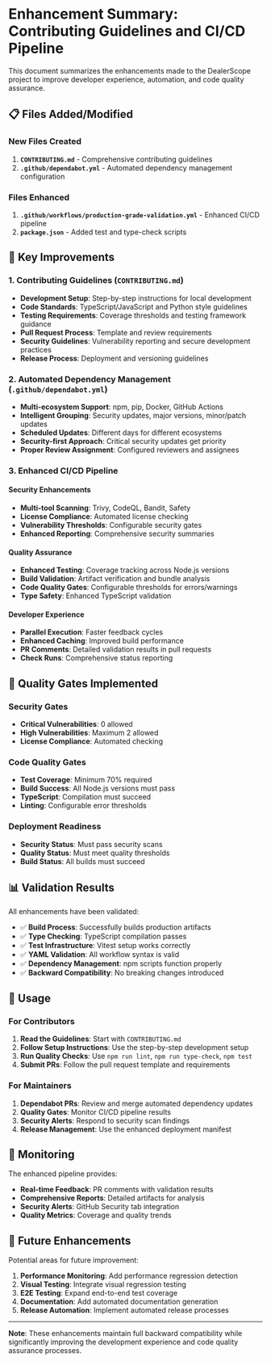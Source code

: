 # Enhancement Summary: Contributing Guidelines and CI/CD Pipeline

This document summarizes the enhancements made to the DealerScope project to improve developer experience, automation, and code quality assurance.

## 📋 Files Added/Modified

### New Files Created

1. **`CONTRIBUTING.md`** - Comprehensive contributing guidelines
2. **`.github/dependabot.yml`** - Automated dependency management configuration

### Files Enhanced

1. **`.github/workflows/production-grade-validation.yml`** - Enhanced CI/CD pipeline
2. **`package.json`** - Added test and type-check scripts

## 🚀 Key Improvements

### 1. Contributing Guidelines (`CONTRIBUTING.md`)

- **Development Setup**: Step-by-step instructions for local development
- **Code Standards**: TypeScript/JavaScript and Python style guidelines
- **Testing Requirements**: Coverage thresholds and testing framework guidance
- **Pull Request Process**: Template and review requirements
- **Security Guidelines**: Vulnerability reporting and secure development practices
- **Release Process**: Deployment and versioning guidelines

### 2. Automated Dependency Management (`.github/dependabot.yml`)

- **Multi-ecosystem Support**: npm, pip, Docker, GitHub Actions
- **Intelligent Grouping**: Security updates, major versions, minor/patch updates
- **Scheduled Updates**: Different days for different ecosystems
- **Security-first Approach**: Critical security updates get priority
- **Proper Review Assignment**: Configured reviewers and assignees

### 3. Enhanced CI/CD Pipeline

#### Security Enhancements
- **Multi-tool Scanning**: Trivy, CodeQL, Bandit, Safety
- **License Compliance**: Automated license checking
- **Vulnerability Thresholds**: Configurable security gates
- **Enhanced Reporting**: Comprehensive security summaries

#### Quality Assurance
- **Enhanced Testing**: Coverage tracking across Node.js versions
- **Build Validation**: Artifact verification and bundle analysis
- **Code Quality Gates**: Configurable thresholds for errors/warnings
- **Type Safety**: Enhanced TypeScript validation

#### Developer Experience
- **Parallel Execution**: Faster feedback cycles
- **Enhanced Caching**: Improved build performance
- **PR Comments**: Detailed validation results in pull requests
- **Check Runs**: Comprehensive status reporting

## 🎯 Quality Gates Implemented

### Security Gates
- **Critical Vulnerabilities**: 0 allowed
- **High Vulnerabilities**: Maximum 2 allowed
- **License Compliance**: Automated checking

### Code Quality Gates
- **Test Coverage**: Minimum 70% required
- **Build Success**: All Node.js versions must pass
- **TypeScript**: Compilation must succeed
- **Linting**: Configurable error thresholds

### Deployment Readiness
- **Security Status**: Must pass security scans
- **Quality Status**: Must meet quality thresholds
- **Build Status**: All builds must succeed

## 📊 Validation Results

All enhancements have been validated:

- ✅ **Build Process**: Successfully builds production artifacts
- ✅ **Type Checking**: TypeScript compilation passes
- ✅ **Test Infrastructure**: Vitest setup works correctly
- ✅ **YAML Validation**: All workflow syntax is valid
- ✅ **Dependency Management**: npm scripts function properly
- ✅ **Backward Compatibility**: No breaking changes introduced

## 🔧 Usage

### For Contributors

1. **Read the Guidelines**: Start with `CONTRIBUTING.md`
2. **Follow Setup Instructions**: Use the step-by-step development setup
3. **Run Quality Checks**: Use `npm run lint`, `npm run type-check`, `npm test`
4. **Submit PRs**: Follow the pull request template and requirements

### For Maintainers

1. **Dependabot PRs**: Review and merge automated dependency updates
2. **Quality Gates**: Monitor CI/CD pipeline results
3. **Security Alerts**: Respond to security scan findings
4. **Release Management**: Use the enhanced deployment manifest

## 🚦 Monitoring

The enhanced pipeline provides:

- **Real-time Feedback**: PR comments with validation results
- **Comprehensive Reports**: Detailed artifacts for analysis
- **Security Alerts**: GitHub Security tab integration
- **Quality Metrics**: Coverage and quality trends

## 🔄 Future Enhancements

Potential areas for future improvement:

1. **Performance Monitoring**: Add performance regression detection
2. **Visual Testing**: Integrate visual regression testing
3. **E2E Testing**: Expand end-to-end test coverage
4. **Documentation**: Add automated documentation generation
5. **Release Automation**: Implement automated release processes

---

**Note**: These enhancements maintain full backward compatibility while significantly improving the development experience and code quality assurance processes.